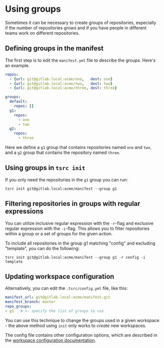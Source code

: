 # Using groups

Sometimes it can be necessary to create groups of repositories, especially if the number
of repositories grows and if you have people in different teams work on different repositories.

## Defining groups in the manifest

The first step is to edit the `manifest.yml` file to describe the groups. Here's an
example.

```yaml
repos:
  - {url: git@gitlab.local:acme/one,   dest: one}
  - {url: git@gitlab.local:acme/two,   dest: two}
  - {url: git@gitlab.local:acme/three, dest: three}

groups:
  default:
    repos: []
  g1:
    repos:
      - one
      - two
  g2:
    repos:
      - three
```

Here we define a `g1` group that contains repositories named `one` and `two`,
and a `g2` group that contains the repository named `three`.

## Using groups in `tsrc init`

If you only need the repositories in the `g1` group you can run:

```
tsrc init git@gitlab.local:acme/manifest --group g1
```

## Filtering repositories in groups with regular expressions

You can utilize inclusive regular expression with the `-r`-flag and
exclusive regular expression with the `-i`-flag. This allows you to filter
repositories within a group or a set of groups for the given action.


To include all repositories in the group g1 matching "config" and excluding "template",
you can do the following:

```
tsrc init git@gitlab.local:acme/manifest --group g1 -r config -i template
```


## Updating workspace configuration

Alternatively, you can edit the `.tsrc/config.yml` file, like this:

```yaml
manifest_url: git@gitlab.local:acme/manifest.git
manifest_branch: master
repo_groups:
- g1   # <- specify the list of groups to use
```

You can use this technique to change the groups used in a given workspace -
the above method using `init` only works to *create* new workspaces.

The config file contains other configuration options, which are described
in the [workspace configuration documentation](../ref/workspace-config.md).
